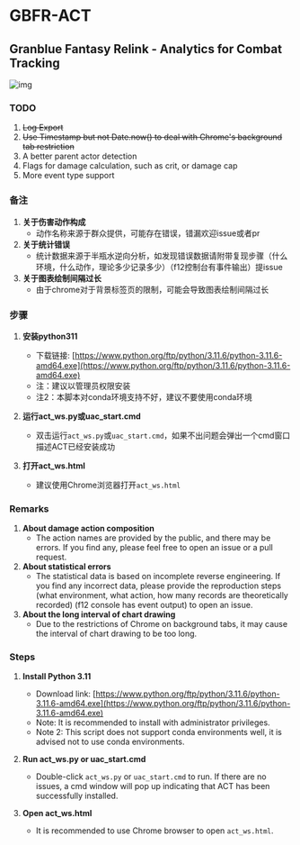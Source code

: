 # GBFR-ACT
## Granblue Fantasy Relink - Analytics for Combat Tracking

![img](./demo.png)

### TODO
1. ~~Log Export~~
2. ~~Use Timestamp but not Date.now() to deal with Chrome's background tab restriction~~
3. A better parent actor detection
4. Flags for damage calculation, such as crit, or damage cap
5. More event type support


### 备注
1. **关于伤害动作构成**
   - 动作名称来源于群众提供，可能存在错误，错漏欢迎issue或者pr
2. **关于统计错误**
   - 统计数据来源于半瓶水逆向分析，如发现错误数据请附带复现步骤（什么环境，什么动作，理论多少记录多少）（f12控制台有事件输出）提issue
3. **关于图表绘制间隔过长**
   - 由于chrome对于背景标签页的限制，可能会导致图表绘制间隔过长

### 步骤

1. **安装python311**
   - 下载链接: [https://www.python.org/ftp/python/3.11.6/python-3.11.6-amd64.exe](https://www.python.org/ftp/python/3.11.6/python-3.11.6-amd64.exe)
   - 注：建议以管理员权限安装
   - 注2：本脚本对conda环境支持不好，建议不要使用conda环境

2. **运行act_ws.py或uac_start.cmd**
   - 双击运行`act_ws.py`或`uac_start.cmd`，如果不出问题会弹出一个cmd窗口描述ACT已经安装成功

3. **打开act_ws.html**
   - 建议使用Chrome浏览器打开`act_ws.html`


### Remarks
1. **About damage action composition**
   - The action names are provided by the public, and there may be errors. If you find any, please feel free to open an issue or a pull request.
2. **About statistical errors**
   - The statistical data is based on incomplete reverse engineering. If you find any incorrect data, please provide the reproduction steps (what environment, what action, how many records are theoretically recorded) (f12 console has event output) to open an issue.
3. **About the long interval of chart drawing**
   - Due to the restrictions of Chrome on background tabs, it may cause the interval of chart drawing to be too long.

### Steps

1. **Install Python 3.11**
   - Download link: [https://www.python.org/ftp/python/3.11.6/python-3.11.6-amd64.exe](https://www.python.org/ftp/python/3.11.6/python-3.11.6-amd64.exe)
   - Note: It is recommended to install with administrator privileges.
   - Note 2: This script does not support conda environments well, it is advised not to use conda environments.

2. **Run act_ws.py or uac_start.cmd**
   - Double-click `act_ws.py` or `uac_start.cmd` to run. If there are no issues, a cmd window will pop up indicating that ACT has been successfully installed.

3. **Open act_ws.html**
   - It is recommended to use Chrome browser to open `act_ws.html`.
